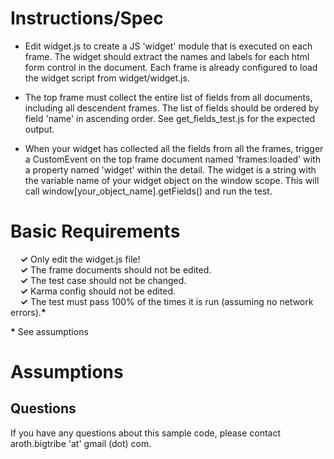 # Instructions/Spec

- Edit widget.js to create a JS 'widget' module that is executed on each frame. The widget should extract the names and labels for each html form control in the document. Each frame is already configured to load the widget script from widget/widget.js.

- The top frame must collect the entire list of fields from all documents, including all descendent frames. The list of fields should be ordered by field 'name' in ascending order. See get_fields_test.js for the expected output.

- When your widget has collected all the fields from all the frames, trigger a CustomEvent on the top frame document named 'frames:loaded' with a property named 'widget' within the detail. The widget is a string with the variable name of your widget object on the window scope.  This will call window[your_object_name].getFields() and run the test.


# Basic Requirements

&nbsp;&nbsp;&nbsp;&nbsp;<b>&#x2713;</b> Only edit the widget.js file! <br />
&nbsp;&nbsp;&nbsp;&nbsp;<b>&#x2713;</b> The frame documents should not be edited. <br />
&nbsp;&nbsp;&nbsp;&nbsp;<b>&#x2713;</b> The test case should not be changed. <br />
&nbsp;&nbsp;&nbsp;&nbsp;<b>&#x2713;</b> Karma config should not be edited. <br />
&nbsp;&nbsp;&nbsp;&nbsp;<b>&#x2713;</b> The test must pass 100% of the times it is run (assuming no network errors).<b>\*</b> <br />

<b>\*</b> See assumptions


# Assumptions



## Questions

If you have any questions about this sample code, please contact aroth.bigtribe 'at' gmail (dot) com.
